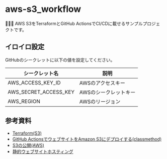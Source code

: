 # aws-s3_workflow

🎍🎍🎍 AWS S3をTerraformとGitHub ActionsでCI/CDに載せるサンプルプロジェクトです。  

## イロイロ設定

GitHubのシークレットに以下の値を設定してください。  

| シークレット名 | 説明 |
| --- | --- |
| AWS_ACCESS_KEY_ID | AWSのアクセスキー |
| AWS_SECRET_ACCESS_KEY | AWSのシークレットキー |
| AWS_REGION | AWSのリージョン |

## 参考資料

- [Terraform(S3)](https://registry.terraform.io/providers/hashicorp/aws/latest/docs/resources/s3_bucket)
- [GitHub ActionsでウェブサイトをAmazon S3にデプロイする(classmethod)](https://dev.classmethod.jp/articles/deploy-web-site-with-github-actions/)
- [S3の公開(AWS)](https://docs.aws.amazon.com/ja_jp/AmazonS3/latest/userguide/HostingWebsiteOnS3Setup.html)
- [静的ウェブサイトホスティング](https://docs.aws.amazon.com/AmazonS3/latest/userguide/WebsiteHosting.html)
